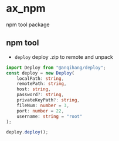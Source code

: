 <!--
 * @Author: 安琦航 anqihang0106@outlook.com
 * @Date: 2024-10-20 23:40:27
-->
# ax_npm

npm tool package

## npm tool

- `deploy` deploy .zip to remote and unpack

```ts
import Deploy from "@anqihang/deploy";
const deploy = new Deploy(
    localPath: string,
    remotePath: string,
    host: string,
    password?: string,
    privateKeyPath?: string,
    fileNum: number = 3,
    port: number = 22,
    username: string = "root"
);

deploy.deploy();
```
